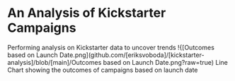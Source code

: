 # An Analysis of Kickstarter Campaigns
Performing analysis on Kickstarter data to uncover trends
!{[Outcomes based on Launch Date.png](github.com/[eriksvoboda]/[kickstarter-analysis]/blob/[main]/Outcomes based on Launch Date.png?raw=true)
Line Chart showing the outcomes of campaigns based on launch date
